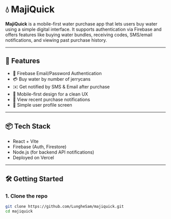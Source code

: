 # 💧 MajiQuick

**MajiQuick** is a mobile-first water purchase app that lets users buy water using a simple digital interface. It supports authentication via Firebase and offers features like buying water bundles, receiving codes, SMS/email notifications, and viewing past purchase history.

---

## 🚀 Features

- 🔐 Firebase Email/Password Authentication
- 💳 Buy water by number of jerrycans
- ✉️ Get notified by SMS & Email after purchase
- 📱 Mobile-first design for a clean UX
- 🔔 View recent purchase notifications
- 👤 Simple user profile screen

---

## 📦 Tech Stack

- React + Vite
- Firebase (Auth, Firestore)
- Node.js (for backend API notifications)
- Deployed on Vercel

---

## 🛠️ Getting Started

### 1. Clone the repo

```bash
git clone https://github.com/LungheSam/majiquick.git
cd majiquick
